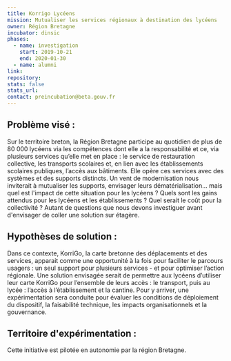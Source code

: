 ```yaml
---
title: Korrigo Lycéens
mission: Mutualiser les services régionaux à destination des lycéens
owner: Région Bretagne
incubator: dinsic 
phases:
  - name: investigation
    start: 2019-10-21
    end: 2020-01-30
  - name: alumni
link:
repository: 
stats: false 
stats_url: 
contact: preincubation@beta.gouv.fr
---
```


## Problème visé :
Sur le territoire breton, la Région Bretagne participe au quotidien de plus de 80 000 lycéens via les compétences dont elle a la responsabilité et ce, via plusieurs services qu’elle met en place : le service de restauration collective, les transports scolaires et, en lien avec les établissements scolaires publiques, l’accès aux bâtiments.
Elle opère ces services avec des systèmes et des supports distincts.
Un vent de modernisation nous inviterait à mutualiser les supports, envisager leurs dématérialisation... mais quel est l'impact de cette situation pour les lycéens ? Quels sont les gains attendus pour les lycéens et les établissements ? Quel serait le coût pour la collectivité ? Autant de questions que nous devons investiguer avant d'envisager de coller une solution sur étagère.

## Hypothèses de solution : 
Dans ce contexte, KorriGo, la carte bretonne des déplacements et des services, apparait comme une opportunité à la fois pour faciliter le parcours usagers : un seul support pour plusieurs services - et pour optimiser l’action régionale.
Une solution envisagée serait de permettre aux lycéens d’utiliser leur carte KorriGo pour l’ensemble de leurs accès : le transport, puis au lycée : l’accès à l’établissement et la cantine.
Pour y arriver, une expérimentation sera conduite pour évaluer les conditions de déploiement du dispositif, la faisabilité technique, les impacts organisationnels et la gouvernance.

## Territoire d'expérimentation : 
Cette initiative est pilotée en autonomie par la région Bretagne.
